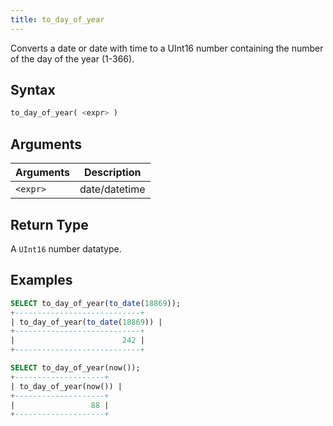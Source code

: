 ```yaml
---
title: to_day_of_year
---
```


Converts a date or date with time to a UInt16 number containing the number of the day of the year (1-366).

## Syntax

```sql
to_day_of_year( <expr> )
```

## Arguments

| Arguments   | Description |
| ----------- | ----------- |
| `<expr>` | date/datetime |

## Return Type

A `UInt16` number datatype.

## Examples

```sql
SELECT to_day_of_year(to_date(18869));
+----------------------------+
| to_day_of_year(to_date(18869)) |
+----------------------------+
|                        242 |
+----------------------------+

SELECT to_day_of_year(now());
+--------------------+
| to_day_of_year(now()) |
+--------------------+
|                 88 |
+--------------------+
```
